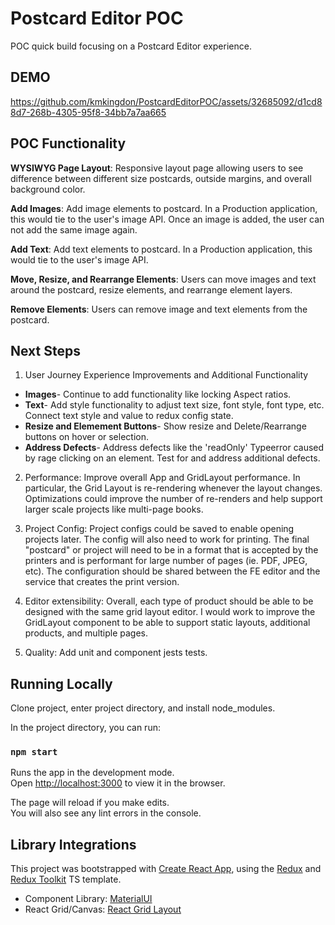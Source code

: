 # Postcard Editor POC

POC quick build focusing on a Postcard Editor experience. 

## DEMO
https://github.com/kmkingdon/PostcardEditorPOC/assets/32685092/d1cd88d7-268b-4305-95f8-34bb7a7aa665


## POC Functionality

**WYSIWYG Page Layout**: Responsive layout page allowing users to see difference between different size postcards, outside margins, and overall background color.

**Add Images**: Add image elements to postcard. In a Production application, this would tie to the user's image API. Once an image is added, the user can not add the same image again. 

**Add Text**: Add text elements to postcard. In a Production application, this would tie to the user's image API.

**Move, Resize, and Rearrange Elements**: Users can move images and text around the postcard, resize elements, and rearrange element layers. 

**Remove Elements**: Users can remove image and text elements from the postcard. 


## Next Steps

1. User Journey Experience Improvements and Additional Functionality 
- **Images**- Continue to add functionality like locking Aspect ratios. 
- **Text**- Add style functionality to adjust text size, font style, font type, etc. Connect text style and value to redux config state. 
- **Resize and Elemement Buttons**- Show resize and Delete/Rearrange buttons on hover or selection. 
- **Address Defects**- Address defects like the 'readOnly' Typeerror caused by rage clicking on an element. Test for and address additional defects. 

2. Performance: Improve overall App and GridLayout performance. In particular, the Grid Layout is re-rendering whenever the layout changes. Optimizations could improve the number of re-renders and help support larger scale projects like multi-page books. 

3. Project Config: Project configs could be saved to enable opening projects later. The config will also need to work for printing. The final "postcard" or project will need to be in a format that is accepted by the printers and is performant for large number of pages (ie. PDF, JPEG, etc). The configuration should be shared between the FE editor and the service that creates the print version.
   
4. Editor extensibility: Overall, each type of product should be able to be designed with the same grid layout editor. I would work to improve the GridLayout component to be able to support static layouts, additional products, and multiple pages. 

5. Quality: Add unit and component jests tests.



## Running Locally

Clone project, enter project directory, and install node_modules.

In the project directory, you can run:

### `npm start`

Runs the app in the development mode.\
Open [http://localhost:3000](http://localhost:3000) to view it in the browser.

The page will reload if you make edits.\
You will also see any lint errors in the console.


## Library Integrations

This project was bootstrapped with [Create React App](https://github.com/facebook/create-react-app), using the [Redux](https://redux.js.org/) and [Redux Toolkit](https://redux-toolkit.js.org/) TS template.

- Component Library: [MaterialUI](https://mui.com/)
- React Grid/Canvas: [React Grid Layout](https://github.com/react-grid-layout/react-grid-layout)
